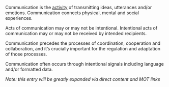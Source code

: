 Communication is the [activity](https://github.com/gcassel/Modular-Organization-Terminology/blob/master/terms/activity.md) of transmitting ideas, utterances and/or emotions.  Communication connects physical, mental and social experiences.
 
Acts of communication may or may not be intentional.  Intentional acts of communication may or may not be received by intended recipients.
 
Communication precedes the processes of coordination, cooperation and collaboration, and it’s crucially important for the regulation and adaptation of those processes.
 
Communication often occurs through intentional signals including language and/or formatted data.  

*Note: this entry will be greatly expanded via direct content and MOT links*

